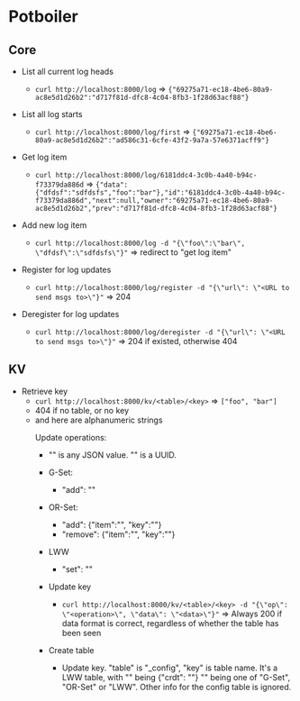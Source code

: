 Potboiler
=========

Core
----

- List all current log heads
  - `curl http://localhost:8000/log` => `{"69275a71-ec18-4be6-80a9-ac8e5d1d26b2":"d717f81d-dfc8-4c04-8fb3-1f28d63acf88"}`

- List all log starts
  - `curl http://localhost:8000/log/first` => `{"69275a71-ec18-4be6-80a9-ac8e5d1d26b2":"ad586c31-6cfe-43f2-9a7a-57e6371acff9"}`

- Get log item
  - `curl http://localhost:8000/log/6181ddc4-3c0b-4a40-b94c-f73379da886d` => `{"data":{"dfdsf":"sdfdsfs","foo":"bar"},"id":"6181ddc4-3c0b-4a40-b94c-f73379da886d","next":null,"owner":"69275a71-ec18-4be6-80a9-ac8e5d1d26b2","prev":"d717f81d-dfc8-4c04-8fb3-1f28d63acf88"}`

- Add new log item
   - `curl http://localhost:8000/log -d "{\"foo\":\"bar\", \"dfdsf\":\"sdfdsfs\"}"` => redirect to "get log item"

- Register for log updates
  - `curl http://localhost:8000/log/register -d "{\"url\": \"<URL to send msgs to>\"}"` => 204

- Deregister for log updates
  - `curl http://localhost:8000/log/deregister -d "{\"url\": \"<URL to send msgs to>\"}"` => 204 if existed, otherwise 404


KV
--

- Retrieve key
  - `curl http://localhost:8000/kv/<table>/<key>` => `["foo", "bar"]`
  - 404 if no table, or no key
  - <table> and <key> here are alphanumeric strings

Update operations:
- "<item>" is any JSON value. "<key>" is a UUID.
- G-Set:
  - "add": "<item>"
- OR-Set:
  - "add": {"item":"<item>", "key":"<key>"}
  - "remove": {"item":"<item>", "key":"<key>"}
- LWW
  - "set": "<item>"

- Update key
  - `curl http://localhost:8000/kv/<table>/<key> -d "{\"op\": \"<operation>\", \"data\": \"<data>\"}"` => Always 200 if data format is correct, regardless of whether the table has been seen

- Create table
  - Update key. "table" is "\_config", "key" is table name. It's a LWW table, with "<item>" being {"crdt": "<crdt>"} "<crdt>" being one of "G-Set", "OR-Set" or "LWW". Other info for the config table is ignored.
